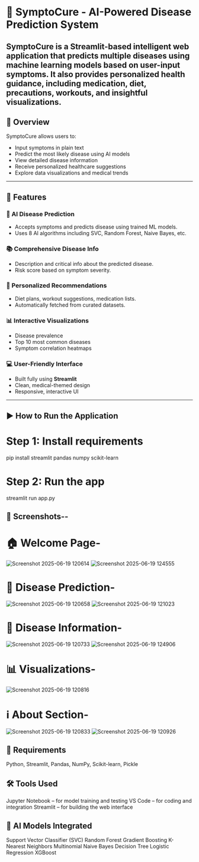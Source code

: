 # 🤖 SymptoCure - AI-Powered Disease Prediction System

**SymptoCure** is a **Streamlit-based intelligent web application** that predicts multiple diseases using machine learning models based on user-input symptoms. 
It also provides **personalized health guidance**, including medication, diet, precautions, workouts, and insightful visualizations.
---
## 📌 Overview
SymptoCure allows users to:
- Input symptoms in plain text
- Predict the most likely disease using AI models
- View detailed disease information
- Receive personalized healthcare suggestions
- Explore data visualizations and medical trends
---
## 🚀 Features
### 🧠 AI Disease Prediction
- Accepts symptoms and predicts disease using trained ML models.
- Uses 8 AI algorithms including SVC, Random Forest, Naive Bayes, etc.
### 📚 Comprehensive Disease Info
- Description and critical info about the predicted disease.
- Risk score based on symptom severity.
### 💊 Personalized Recommendations
- Diet plans, workout suggestions, medication lists.
- Automatically fetched from curated datasets.
### 📊 Interactive Visualizations
- Disease prevalence
- Top 10 most common diseases
- Symptom correlation heatmaps
### 💻 User-Friendly Interface
- Built fully using **Streamlit**
- Clean, medical-themed design
- Responsive, interactive UI
---
## ▶️ How to Run the Application
# Step 1: Install requirements
pip install streamlit pandas numpy scikit-learn
# Step 2: Run the app
streamlit run app.py

## 📸 Screenshots--
# 🏠 Welcome Page-
![Screenshot 2025-06-19 120614](https://github.com/user-attachments/assets/ba4b677f-aaa6-425a-bd65-a43de5134acb)
![Screenshot 2025-06-19 124555](https://github.com/user-attachments/assets/1bef3c2c-a44f-4708-aa47-6227a4e7901e)
# 🧠 Disease Prediction-
![Screenshot 2025-06-19 120658](https://github.com/user-attachments/assets/dbb2a027-2d2c-4acd-8a01-13c743c6b001)
![Screenshot 2025-06-19 121023](https://github.com/user-attachments/assets/2bd23516-eeb3-47f9-8de9-fe6f0a6bf519)
# 📖 Disease Information-
![Screenshot 2025-06-19 120733](https://github.com/user-attachments/assets/077b6460-30ae-48ba-a0ba-9bc359f1da5f)
![Screenshot 2025-06-19 124906](https://github.com/user-attachments/assets/30fae1a4-6b0c-4d8a-9295-de036b340818)
# 📊 Visualizations-
![Screenshot 2025-06-19 120816](https://github.com/user-attachments/assets/59bbccd6-8e33-42c9-b3d4-6a51896a7e31)
# ℹ️ About Section-
![Screenshot 2025-06-19 120833](https://github.com/user-attachments/assets/de103f9e-8b3b-410f-b7a1-08e48eb27423)
![Screenshot 2025-06-19 120926](https://github.com/user-attachments/assets/65f372ce-b758-4722-9b7b-1533bbaa0687)

## 🧪 Requirements
Python, Streamlit, Pandas, NumPy, Scikit-learn, Pickle

## 🛠 Tools Used
Jupyter Notebook – for model training and testing
VS Code – for coding and integration
Streamlit – for building the web interface

## 🧠 AI Models Integrated
Support Vector Classifier (SVC)
Random Forest
Gradient Boosting
K-Nearest Neighbors
Multinomial Naive Bayes
Decision Tree
Logistic Regression
XGBoost 





